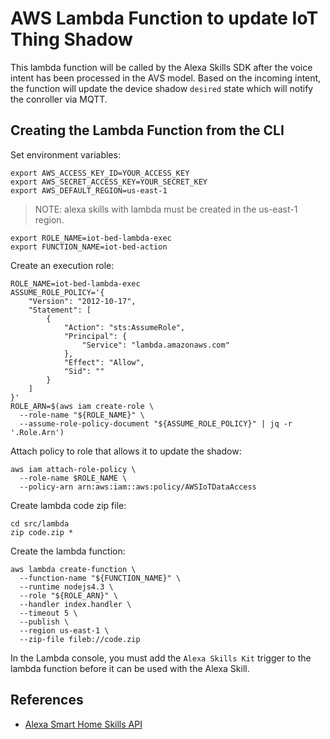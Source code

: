 # AWS Lambda Function to update IoT Thing Shadow

This lambda function will be called by the Alexa Skills SDK after the voice intent has been processed in the AVS model. Based on the incoming intent, the function will update the device shadow `desired` state which will notify the conroller via MQTT.

## Creating the Lambda Function from the CLI
Set environment variables:

```
export AWS_ACCESS_KEY_ID=YOUR_ACCESS_KEY
export AWS_SECRET_ACCESS_KEY=YOUR_SECRET_KEY
export AWS_DEFAULT_REGION=us-east-1
```

> NOTE: alexa skills with lambda must be created in the us-east-1 region.

```
export ROLE_NAME=iot-bed-lambda-exec
export FUNCTION_NAME=iot-bed-action
```

Create an execution role:

```
ROLE_NAME=iot-bed-lambda-exec
ASSUME_ROLE_POLICY='{
    "Version": "2012-10-17",
    "Statement": [
        {
            "Action": "sts:AssumeRole",
            "Principal": {
                "Service": "lambda.amazonaws.com"
            },
            "Effect": "Allow",
            "Sid": ""
        }
    ]
}'
ROLE_ARN=$(aws iam create-role \
  --role-name "${ROLE_NAME}" \
  --assume-role-policy-document "${ASSUME_ROLE_POLICY}" | jq -r '.Role.Arn')
```

Attach policy to role that allows it to update the shadow:

```
aws iam attach-role-policy \
  --role-name $ROLE_NAME \
  --policy-arn arn:aws:iam::aws:policy/AWSIoTDataAccess
```

Create lambda code zip file:

```
cd src/lambda
zip code.zip *
```

Create the lambda function:

```
aws lambda create-function \
  --function-name "${FUNCTION_NAME}" \
  --runtime nodejs4.3 \
  --role "${ROLE_ARN}" \
  --handler index.handler \
  --timeout 5 \
  --publish \
  --region us-east-1 \
  --zip-file fileb://code.zip
```

In the Lambda console, you must add the `Alexa Skills Kit` trigger to the lambda function before it can be used with the Alexa Skill.

## References

- [Alexa Smart Home Skills API](https://developer.amazon.com/public/solutions/alexa/alexa-skills-kit/docs/smart-home-skill-api-reference)
